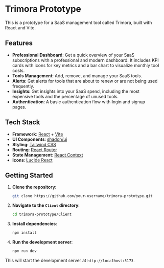 # Trimora Prototype

This is a prototype for a SaaS management tool called Trimora, built with React and Vite.

## Features

- **Professional Dashboard**: Get a quick overview of your SaaS subscriptions with a professional and modern dashboard. It includes KPI cards with icons for key metrics and a bar chart to visualize monthly tool costs.
- **Tools Management**: Add, remove, and manage your SaaS tools.
- **Alerts**: Get alerts for tools that are about to renew or are not being used frequently.
- **Insights**: Get insights into your SaaS spend, including the most expensive tools and the percentage of unused tools.
- **Authentication**: A basic authentication flow with login and signup pages.

## Tech Stack

- **Framework**: [React](https://reactjs.org/) + [Vite](https://vitejs.dev/)
- **UI Components**: [shadcn/ui](https://ui.shadcn.com/)
- **Styling**: [Tailwind CSS](https://tailwindcss.com/)
- **Routing**: [React Router](https://reactrouter.com/)
- **State Management**: [React Context](https://reactjs.org/docs/context.html)
- **Icons**: [Lucide React](https://lucide.dev/guide/packages/lucide-react)

## Getting Started

1.  **Clone the repository**:
    ```bash
    git clone https://github.com/your-username/trimora-prototype.git
    ```
2.  **Navigate to the `Client` directory**:
    ```bash
    cd trimora-prototype/Client
    ```
3.  **Install dependencies**:
    ```bash
    npm install
    ```
4.  **Run the development server**:
    ```bash
    npm run dev
    ```
This will start the development server at `http://localhost:5173`.
